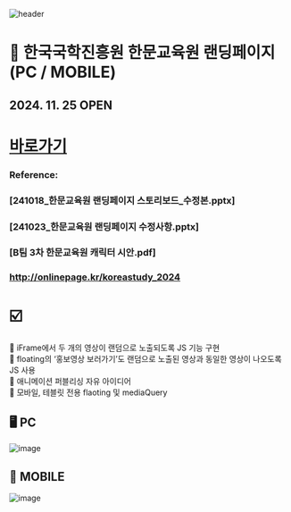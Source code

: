 ![header](https://capsule-render.vercel.app/api?type=wave&color=auto&height=150&section=header&text=2024.%2011.%2005%20-%202024.%2011.%2011&fontSize=60)

# 🏫 한국국학진흥원 한문교육원 랜딩페이지 (PC / MOBILE)
## 2024. 11. 25 OPEN

# <a href="https://onlinepage.co.kr/2024ikedu/"> 바로가기 </a>


### Reference:
### [241018_한문교육원 랜딩페이지 스토리보드_수정본.pptx] <br>
### [241023_한문교육원 랜딩페이지 수정사항.pptx] <br>
### [B팀 3차 한문교육원 캐릭터 시안.pdf] <br>
### http://onlinepage.kr/koreastudy_2024



# ☑️
💭 iFrame에서 두 개의 영상이 랜덤으로 노출되도록 JS 기능 구현 <br>
💭 floating의 ‘홍보영상 보러가기’도 랜덤으로 노출된 영상과 동일한 영상이 나오도록 JS 사용 <br>
💭 애니메이션 퍼블리싱 자유 아이디어 <br>
💭 모바일, 테블릿 전용 flaoting 및 mediaQuery <br>

## 🖥️ PC
![image](https://github.com/user-attachments/assets/e25a68ae-8e65-4b28-92b8-814600131ec1) <br>

## 📱 MOBILE
![image](https://github.com/user-attachments/assets/a454441c-c75a-44ce-8a27-3d74854ec800)







